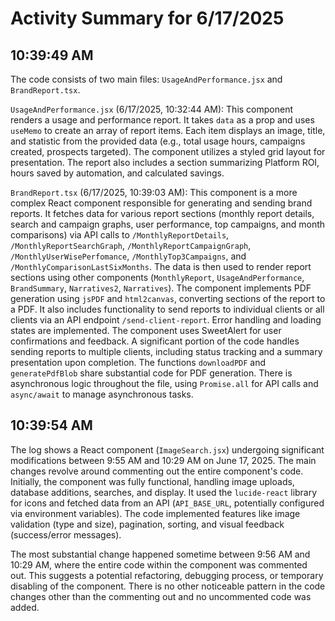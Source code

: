 # Activity Summary for 6/17/2025

## 10:39:49 AM
The code consists of two main files: `UsageAndPerformance.jsx` and `BrandReport.tsx`.

`UsageAndPerformance.jsx` (6/17/2025, 10:32:44 AM): This component renders a usage and performance report. It takes `data` as a prop and uses `useMemo` to create an array of report items.  Each item displays an image, title, and statistic from the provided data (e.g., total usage hours, campaigns created, prospects targeted). The component utilizes a styled grid layout for presentation.  The report also includes a section summarizing Platform ROI, hours saved by automation, and calculated savings.

`BrandReport.tsx` (6/17/2025, 10:39:03 AM): This component is a more complex React component responsible for generating and sending brand reports. It fetches data for various report sections (monthly report details, search and campaign graphs, user performance, top campaigns, and month comparisons) via API calls to `/MonthlyReportDetails`, `/MonthlyReportSearchGraph`, `/MonthlyReportCampaignGraph`, `/MonthlyUserWisePerfomance`, `/MonthlyTop3Campaigns`, and `/MonthlyComparisonLastSixMonths`. The data is then used to render report sections using other components (`MonthlyReport`, `UsageAndPerformance`, `BrandSummary`, `Narratives2`, `Narratives`).  The component implements PDF generation using `jsPDF` and `html2canvas`, converting sections of the report to a PDF. It also includes functionality to send reports to individual clients or all clients via an API endpoint `/send-client-report`. Error handling and loading states are implemented.  The component uses SweetAlert for user confirmations and feedback. A significant portion of the code handles sending reports to multiple clients, including status tracking and a summary presentation upon completion.  The functions `downloadPDF` and `generatePdfBlob` share substantial code for PDF generation.  There is asynchronous logic throughout the file, using `Promise.all` for API calls and `async/await` to manage asynchronous tasks.


## 10:39:54 AM
The log shows a React component (`ImageSearch.jsx`) undergoing significant modifications between 9:55 AM and 10:29 AM on June 17, 2025.  The main changes revolve around commenting out the entire component's code.  Initially, the component was fully functional, handling image uploads, database additions, searches, and display.  It used the `lucide-react` library for icons and fetched data from an API (`API_BASE_URL`, potentially configured via environment variables).  The code implemented features like image validation (type and size), pagination, sorting, and visual feedback (success/error messages).

The most substantial change happened sometime between 9:56 AM and 10:29 AM, where the entire code within the component was commented out. This suggests a potential refactoring, debugging process, or temporary disabling of the component.  There is no other noticeable pattern in the code changes other than the commenting out and no uncommented code was added.
